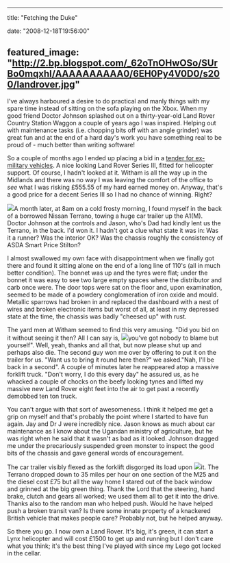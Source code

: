 
---
title: "Fetching the Duke"

date: "2008-12-18T19:56:00"

featured_image: "http://2.bp.blogspot.com/_62oTnOHwOSo/SUrBo0mqxhI/AAAAAAAAAA0/6EH0Py4V0D0/s200/landrover.jpg"
---


I've always harboured a desire to do practical and manly things with my spare time instead of sitting on the sofa playing on the <span>Xbox</span>.  When my good friend Doctor Johnson splashed out on a thirty-year-old Land Rover Country Station Waggon a couple of years ago I was inspired.  Helping out with maintenance tasks (i.e. chopping bits off with an angle grinder) was great fun and at the end of a hard day's work you have something real to be proud of - much better than writing software!

So a couple of months ago I ended up placing a bid in a <a href="http://www.mod-sales.com/">tender for ex-<span>military</span> vehicles</a>. A nice looking Land Rover Series III, fitted for helicopter support.  Of course, I hadn't looked at it.  <span>Witham</span> is all the way up in the Midlands and there was no way I was leaving the comfort of the office to <span style="font-style: italic;">see </span>what I was risking £555.55 of my hard earned money on.  Anyway, that's a good price for a decent Series III so I had no chance of winning.  Right?

<a href="http://2.bp.blogspot.com/_62oTnOHwOSo/SUrBo0mqxhI/AAAAAAAAAA0/6EH0Py4V0D0/s1600-h/landrover.jpg"><img src="/images/fetching-the-duke/landrover.jpg"/></a>A month later, at 8am on a cold frosty morning, I found myself in the back of a borrowed Nissan <span>Terrano</span>, towing a huge car trailer up the A1(M).  Doctor Johnson at the controls and Jason, who's Dad had kindly lent us the <span>Terrano</span>, in the back.  I'd won it.  I hadn't got a clue what state it was in: Was it a runner?  Was the interior OK?  Was the chassis roughly the consistency of <span>ASDA</span> Smart Price Stilton?

I almost swallowed my own face with <span>disappointment</span> when we finally got there and found it sitting alone on the end of a long line of 110's (all in much better condition).  The bonnet was up and the tyres were flat; under the bonnet it was easy to see two large empty spaces where the <span>distributor</span> and <span>carb</span> once were.  The door tops were sat on the floor and, upon examination, seemed to be made of a powdery conglomeration of iron oxide and mould.  <span>Metallic</span> sparrows had broken in and replaced the dashboard with a nest of wires and broken electronic items but worst of all, at least in my depressed state at the time, the chassis was badly "cheesed up" with rust.

The yard men at <span>Witham</span> seemed to find this very amusing.  "Did you bid on it without seeing it then?  All I can say is, <a href="http://4.bp.blogspot.com/_62oTnOHwOSo/SUq_CWaemfI/AAAAAAAAAAk/5IEglDgs5tM/s1600-h/IMG_4223.JPG"><img src="/images/fetching-the-duke/IMG_4223.JPG"/></a>you've got nobody to blame but yourself".  Well, yeah, thanks and all that, but now please shut up and perhaps also die.  The second guy won me over by offering to put it on the trailer for us.  "Want us to bring it round here then?" we asked."Nah, I'll be back in a second".  A couple of minutes later he reappeared atop a massive forklift truck.  "Don't worry, I do this every day" he assured us, as he whacked a couple of chocks on the beefy looking tynes and lifted my massive new Land Rover eight feet into the air to get past a recently demobbed ten ton truck.

You can't argue with that sort of awesomeness.  I think it helped me get a grip on myself and that's probably the point where I started to have fun again.  Jay and Dr J were incredibly nice.  Jason knows as much about car maintenance as I know about the Ugandan ministry of agriculture, but he was right when he said that it wasn't as bad as it looked.  Johnson dragged me under the precariously suspended green monster to inspect the good bits of the chassis and gave general words of encouragement.

The car trailer visibly flexed as the forklift disgorged its load upon <a href="http://3.bp.blogspot.com/_62oTnOHwOSo/SUrAdsasm4I/AAAAAAAAAAs/dYTscGACtrM/s1600-h/IMG_4242.JPG"><img src="/images/fetching-the-duke/IMG_4242.JPG"/></a>it.  The <span>Terrano</span> dropped down to 35 miles per hour on one section of the M25 and the diesel cost £75 but all the way home I stared out of the back window and grinned at the big green thing.  Thank the Lord that the steering, hand brake, clutch and gears all worked; we used them all to get it into the drive.  Thanks also to the random man who helped push.  Would he have helped push a broken transit van?  Is there some innate property of a knackered British vehicle that makes people care?  Probably not, but he helped anyway.

So there you go.  I now own a Land Rover.  It's big, it's green, it can start a Lynx helicopter and will cost £1500 to get up and running but I don't care what you think; it's the best thing I've played with since my <span>Lego</span> got locked in the cellar.